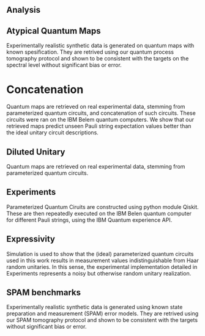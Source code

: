 ## Analysis

## Atypical Quantum Maps
Experimentally realistic synthetic data is generated on quantum maps with known spesification. They are retrived using our quantum process tomography protocol and shown to be consistent with the targets on the spectral level without significant bias or error.

# Concatenation
Quantum maps are retrieved on real experimental data, stemming from parameterized quantum circuits, and concatenation of such circuits. These circuits were ran on the IBM Belem quantum computers. We show that our retrieved maps predict unseen Pauli string expectation values better than the ideal unitary circuit descriptions.

## Diluted Unitary
Quantum maps are retrieved on real experimental data, stemming from parameterized quantum circuits. 

## Experiments

Parameterized Quantum Ciruits are constructed using python module Qiskit. These are then repeatedly executed on the IBM Belen quantum computer for different Pauli strings, using the IBM Quantum experience API. 

## Expressivity

Simulation is used to show that the (ideal) parameterized quantum circuits used in this work results in measurement values indistinguishable from Haar random unitaries. In this sense, the experimental implementation detailed in Experiments represents a noisy but otherwise random unitary realization. 

## SPAM benchmarks

Experimentally realistic synthetic data is generated using known state preparation and measurement (SPAM) error models. They are retrived using our SPAM tomography protocol and shown to be consistent with the targets without significant bias or error.